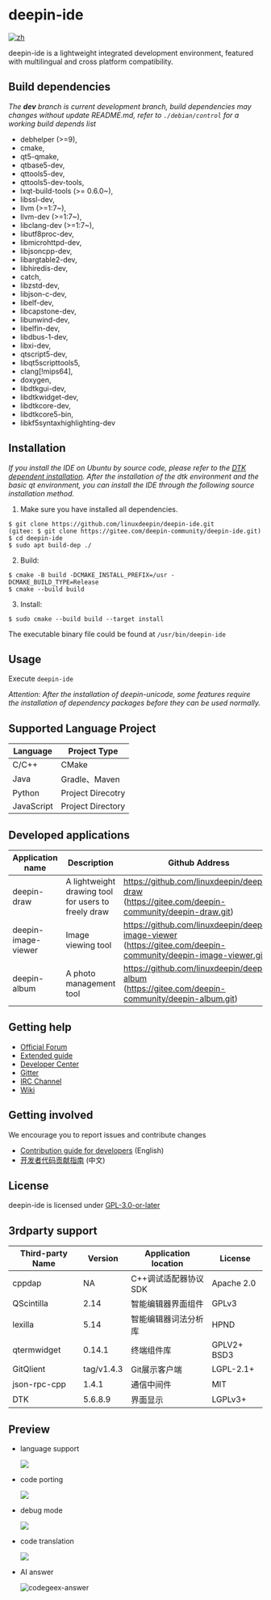 # deepin-ide

[![zh](https://img.shields.io/badge/lang-zh-red.svg)](./README.md)

deepin-ide is a lightweight integrated development environment, featured with multilingual and cross platform compatibility.

## Build dependencies

_The **dev** branch is current development branch, build dependencies may changes without update README.md, refer to `./debian/control` for a working build depends list_

-  debhelper (>=9),
-  cmake,
-  qt5-qmake,
-  qtbase5-dev,
-  qttools5-dev,
-  qttools5-dev-tools,
-  lxqt-build-tools (>= 0.6.0~),
-  libssl-dev,
-  llvm (>=1:7~),
-  llvm-dev (>=1:7~),
-  libclang-dev (>=1:7~),
-  libutf8proc-dev,
-  libmicrohttpd-dev,
-  libjsoncpp-dev,
-  libargtable2-dev,
-  libhiredis-dev,
-  catch,
-  libzstd-dev,
-  libjson-c-dev,
-  libelf-dev,
-  libcapstone-dev,
-  libunwind-dev, 
-  libelfin-dev,
-  libdbus-1-dev,
-  libxi-dev,
-  qtscript5-dev,
-  libqt5scripttools5,
-  clang[!mips64],
-  doxygen,
-  libdtkgui-dev,
-  libdtkwidget-dev,
-  libdtkcore-dev,
-  libdtkcore5-bin,
-  libkf5syntaxhighlighting-dev

## Installation

   *If you install the IDE on Ubuntu by source code, please refer to the [DTK dependent installation](./docs/dtk-install-guide.en.md). After the installation of the dtk environment and the basic qt environment, you can install the IDE through the following source installation method.*

1. Make sure you have installed all dependencies.

``` shell
$ git clone https://github.com/linuxdeepin/deepin-ide.git
(gitee: $ git clone https://gitee.com/deepin-community/deepin-ide.git)
$ cd deepin-ide
$ sudo apt build-dep ./
```

2. Build:

```shell
$ cmake -B build -DCMAKE_INSTALL_PREFIX=/usr -DCMAKE_BUILD_TYPE=Release
$ cmake --build build
```

3. Install:

```shell
$ sudo cmake --build build --target install
```

The executable binary file could be found at `/usr/bin/deepin-ide`

## Usage

Execute `deepin-ide`

*Attention: After the installation of deepin-unicode, some features require the installation of dependency packages before they can be used normally.* 

## Supported Language Project

| Language   | Project Type      |
| ---------- | ----------------- |
| C/C++      | CMake             |
| Java       | Gradle、Maven     |
| Python     | Project Direcotry |
| JavaScript | Project Directory |

## Developed applications

| Application name    | Description                                         | Github Address                                               |
| ------------------- | --------------------------------------------------- | ------------------------------------------------------------ |
| deepin-draw         | A lightweight drawing tool for users to freely draw | https://github.com/linuxdeepin/deepin-draw<br />(https://gitee.com/deepin-community/deepin-draw.git) |
| deepin-image-viewer | Image viewing tool                                  | https://github.com/linuxdeepin/deepin-image-viewer<br />(https://gitee.com/deepin-community/deepin-image-viewer.git) |
| deepin-album        | A photo management tool                             | https://github.com/linuxdeepin/deepin-album<br />(https://gitee.com/deepin-community/deepin-album.git) |

## Getting help

 - [Official Forum](https://bbs.deepin.org/)
 - [Extended guide](./docs/extended-guide.md)
 - [Developer Center](https://github.com/linuxdeepin/developer-center)
 - [Gitter](https://gitter.im/orgs/linuxdeepin/rooms)
 - [IRC Channel](https://webchat.freenode.net/?channels=deepin)
 - [Wiki](https://wiki.deepin.org/)

## Getting involved

We encourage you to report issues and contribute changes

 - [Contribution guide for developers](https://github.com/linuxdeepin/developer-center/wiki/Contribution-Guidelines-for-Developers-en) (English)
 - [开发者代码贡献指南](https://github.com/linuxdeepin/developer-center/wiki/Contribution-Guidelines-for-Developers) (中文)

## License

deepin-ide is licensed under [GPL-3.0-or-later](LICENSE)

## 3rdparty support

| Third-party Name | Version    | Application location  | License     |
| ---------------- | ---------- | --------------------- | ----------- |
| cppdap           | NA         | C++调试适配器协议 SDK | Apache 2.0  |
| QScintilla       | 2.14       | 智能编辑器界面组件    | GPLv3       |
| lexilla          | 5.14       | 智能编辑器词法分析库  | HPND        |
| qtermwidget      | 0.14.1     | 终端组件库            | GPLV2+ BSD3 |
| GitQlient        | tag/v1.4.3 | Git展示客户端         | LGPL-2.1+   |
| json-rpc-cpp     | 1.4.1      | 通信中间件            | MIT         |
| DTK              | 5.6.8.9    | 界面显示              | LGPLv3+     |


## Preview

- language support

  ![](./docs/rc/language-support.png)

- code porting

  ![](./docs/rc/code-porting.png)

- debug mode

  ![](./docs/rc/debug-mode.png)

- code translation

  ![](./docs/rc/codegeex-translate.png)

- AI answer

  ![codegeex-answer](./docs/rc/codegeex-answer.png)
